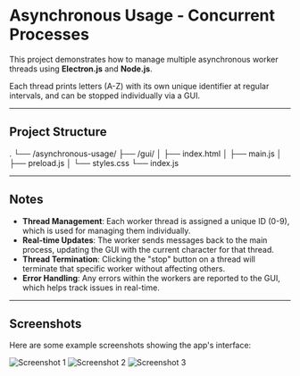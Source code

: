 # Asynchronous Usage - Concurrent Processes

This project demonstrates how to manage multiple asynchronous worker threads using **Electron.js** and **Node.js**.

Each thread prints letters (A-Z) with its own unique identifier at regular intervals, and can be stopped individually via a GUI.

---

## Project Structure

.
└── /asynchronous-usage/
    ├── /gui/
    │   ├── index.html
    │   ├── main.js
    │   ├── preload.js
    │   └── styles.css
    └── index.js

---

## Notes

- **Thread Management**: Each worker thread is assigned a unique ID (0-9), which is used for managing them individually. 
- **Real-time Updates**: The worker sends messages back to the main process, updating the GUI with the current character for that thread.
- **Thread Termination**: Clicking the "stop" button on a thread will terminate that specific worker without affecting others.
- **Error Handling**: Any errors within the workers are reported to the GUI, which helps track issues in real-time.

---

## Screenshots

Here are some example screenshots showing the app's interface:

![Screenshot 1](screenshots/screenshot1.png)
![Screenshot 2](screenshots/screenshot2.png)
![Screenshot 3](screenshots/screenshot3.png)